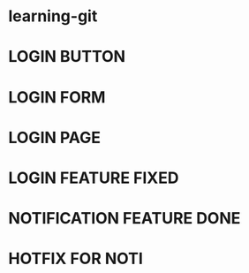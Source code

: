 # learning-git

# LOGIN BUTTON 

# LOGIN FORM

# LOGIN PAGE

# LOGIN FEATURE FIXED

# NOTIFICATION FEATURE DONE

# HOTFIX FOR NOTI

